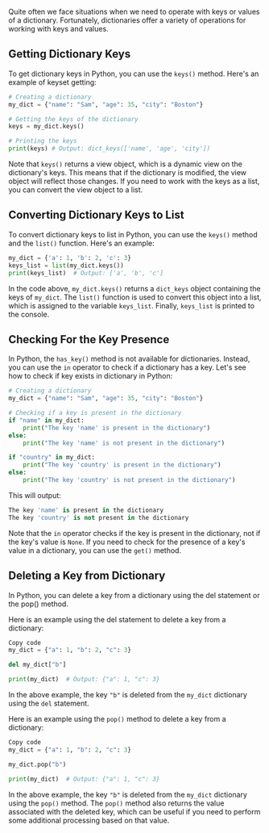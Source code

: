 Quite often we face situations when we need to operate with keys or values of a dictionary. Fortunately, dictionaries offer a variety of operations for working with keys and values.

## Getting Dictionary Keys

To get dictionary keys in Python, you can use the `keys()` method. Here's an example of keyset getting:

```python
# Creating a dictionary
my_dict = {"name": "Sam", "age": 35, "city": "Boston"}

# Getting the keys of the dictionary
keys = my_dict.keys()

# Printing the keys
print(keys) # Output: dict_keys(['name', 'age', 'city'])
```

Note that `keys()` returns a view object, which is a dynamic view on the dictionary's keys. This means that if the dictionary is modified, the view object will reflect those changes. If you need to work with the keys as a list, you can convert the view object to a list.

## Converting Dictionary Keys to List

To convert dictionary keys to list in Python, you can use the `keys()` method and the `list()` function. Here's an example:

```python
my_dict = {'a': 1, 'b': 2, 'c': 3}
keys_list = list(my_dict.keys())
print(keys_list)  # Output: ['a', 'b', 'c']
```

In the code above, `my_dict.keys()` returns a `dict_keys` object containing the keys of `my_dict`. The `list()` function is used to convert this object into a list, which is assigned to the variable `keys_list`. Finally, `keys_list` is printed to the console.

## Checking For the Key Presence

In Python, the `has_key()` method is not available for dictionaries. Instead, you can use the `in` operator to check if a dictionary has a key. Let's see how to check if key exists in dictionary in Python:

```python
# Creating a dictionary
my_dict = {"name": "Sam", "age": 35, "city": "Boston"}

# Checking if a key is present in the dictionary
if "name" in my_dict:
    print("The key 'name' is present in the dictionary")
else:
    print("The key 'name' is not present in the dictionary")

if "country" in my_dict:
    print("The key 'country' is present in the dictionary")
else:
    print("The key 'country' is not present in the dictionary")
```

This will output:

```python
The key 'name' is present in the dictionary
The key 'country' is not present in the dictionary
```

Note that the `in` operator checks if the key is present in the dictionary, not if the key's value is `None`. If you need to check for the presence of a key's value in a dictionary, you can use the `get()` method.

## Deleting a Key from Dictionary

In Python, you can delete a key from a dictionary using the del statement or the pop() method.

Here is an example using the del statement to delete a key from a dictionary:

```python
Copy code
my_dict = {"a": 1, "b": 2, "c": 3}

del my_dict["b"]

print(my_dict)  # Output: {"a": 1, "c": 3}
```

In the above example, the key `"b"` is deleted from the `my_dict` dictionary using the `del` statement.

Here is an example using the `pop()` method to delete a key from a dictionary:

```python
Copy code
my_dict = {"a": 1, "b": 2, "c": 3}

my_dict.pop("b")

print(my_dict)  # Output: {"a": 1, "c": 3}
```

In the above example, the key `"b"` is deleted from the `my_dict` dictionary using the `pop()` method. The `pop()` method also returns the value associated with the deleted key, which can be useful if you need to perform some additional processing based on that value.
